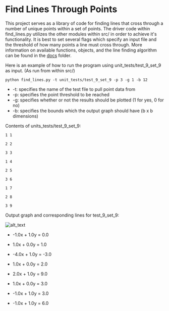 # Find Lines Through Points
This project serves as a library of code for finding lines that cross through a number of unique points within a set of 
points. The driver code within find_lines.py utilizes the other modules within src/ in order to achieve it's 
functionality. It is best to set several flags which specify an input file and the threshold of how many points a line 
must cross through. More information on available functions, objects, and the line finding algorithm can be found in the 
[docs](https://github.com/andrew-d-gordon/coding-challenges/tree/main/line-set/docs) folder.

Here is an example of how to run the program using unit_tests/test_9_set_9 as input. (As run from within src/)

`python find_lines.py -t unit_tests/test_9_set_9 -p 3 -g 1 -b 12`

* -t: specifies the name of the test file to pull point data from
* -p: specifies the point threshold to be reached
* -g: specifies whether or not the results should be plotted (1 for yes, 0 for no)
* -b: specifies the bounds which the output graph should have (b x b dimensions)

Contents of units_tests/test_9_set_9: 

`1 1`

`2 2`

`3 3`

`1 4`

`2 5`

`3 6`

`1 7`

`2 8`

`3 9`

Output graph and corresponding lines for test_9_set_9:

![alt_text](https://github.com/andrew-d-gordon/coding-challenges/blob/main/line-set/src/unit_tests/unit_tests_output/unique_set_test_9_set_9_graph.png?raw=true)

 * -1.0x + 1.0y = 0.0

 * 1.0x + 0.0y = 1.0
  
 * -4.0x + 1.0y = -3.0
 
 * 1.0x + 0.0y = 2.0 

 * 2.0x + 1.0y = 9.0
 
 * 1.0x + 0.0y = 3.0 
 
 * -1.0x + 1.0y = 3.0
 
 * -1.0x + 1.0y = 6.0